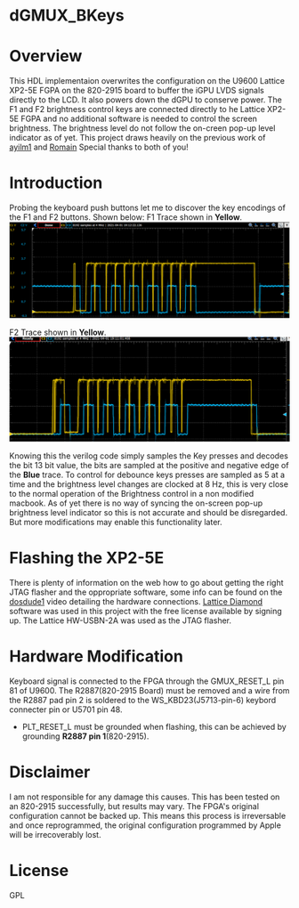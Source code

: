 # dGMUX_BKeys
 
# Overview

This HDL implementaion overwrites the configuration on the U9600 Lattice XP2-5E FGPA on the 820-2915 board to buffer the iGPU LVDS signals directly to the LCD. It also powers down the dGPU to conserve power. The F1 and F2 brightness control keys are connected directly to he Lattice XP2-5E FGPA and no additional software is needed to control the screen brightness. The brightness level do not follow the on-creen pop-up level indicator as of yet. This project draws heavily on the previous work of [ayilm1](https://github.com/ayilm1/gMUXBypass) and [Romain](https://github.com/roddoart/gMUXBypass) Special thanks to both of you!  

# Introduction
Probing the keyboard push buttons let me to discover the key encodings of the F1 and F2 buttons. Shown below:
F1 Trace shown in **Yellow**.
![F1 key encoding](https://github.com/Sjenja87/dGMUX_BKeys/blob/main/UP-Trace.PNG?raw=true)

F2 Trace shown in **Yellow**.
![F1 key encoding](https://github.com/Sjenja87/dGMUX_BKeys/blob/main/Down-Trace.PNG?raw=true)

Knowing this the verilog code simply samples the Key presses and decodes the bit 13 bit value, the bits are sampled at the positive and negative edge of the **Blue** trace. 
To control for debounce keys presses are sampled as 5 at a time and the brightness level changes are clocked at 8 Hz, this is very close to the normal operation of the Brightness control in a non modified macbook. 
As of yet there is no way of syncing the on-screen pop-up brightness level indicator so this is not accurate and should be disregarded. But more modifications may enable this functionality later.

# Flashing the XP2-5E
There is plenty of information on the web how to go about  getting the right JTAG flasher and the oppropriate software, some info can be found on the [dosdude1](https://www.youtube.com/watch?v=lJUyOysbl08) video detailing the hardware connections. [Lattice Diamond](https://www.latticesemi.com/Products/DesignSoftwareAndIP/FPGAandLDS/LatticeDiamond) software was used in this project with the free license available by signing up. The Lattice HW-USBN-2A was used as the JTAG flasher.

# Hardware Modification

Keyboard signal is connected to the FPGA through the GMUX_RESET_L pin 81 of U9600. The R2887(820-2915 Board) must be removed and a wire from the R2887 pad pin 2 is soldered to the WS_KBD23(J5713-pin-6) keybord connecter pin or U5701 pin 48.

* PLT_RESET_L must be grounded when flashing, this can be achieved by grounding **R2887 pin 1**(820-2915).

# Disclaimer
 I am not responsible for any damage this causes. This has been tested on an 820-2915 successfully, but results may vary. The FPGA's original configuration cannot be backed up. This means this process is irreversable and once reprogrammed, the original configuration programmed by Apple will be irrecoverably lost.
 
# License

GPL
